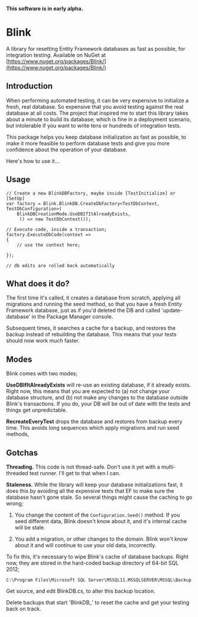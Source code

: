 **This software is in early alpha.**

# Blink

A library for resetting Entity Framework databases as fast as possible, for integration testing. Available on NuGet at [https://www.nuget.org/packages/Blink/](https://www.nuget.org/packages/Blink/)

## Introduction

When performing automated testing, it can be very expensive to initialize a fresh, real database. So expensive that you avoid testing against the real database at all costs. The project that inspired me to start this library takes about a minute to build its database; which is fine in a deployment scenario, but intolerable if you want to write tens or hundreds of integration tests.

This package helps you keep database initialization as fast as possible, to make it more feasible to perform database tests and give you more confidence about the operation of your database.

Here's how to use it...

## Usage

    // Create a new BlinkDBFactory, maybe inside [TestInitialize] or [SetUp]
    var factory = Blink.BlinkDB.CreateDbFactory<TestDbContext, TestDbConfiguration>(
        BlinkDBCreationMode.UseDBIfItAlreadyExists,
         () => new TestDbContext());
    
    // Execute code, inside a transaction;
    factory.ExecuteDbCode(context =>
    {
        // use the context here;
        
    });
    
    // db edits are rolled back automatically

What does it do?
-----

The first time it's called, it creates a database from scratch, applying all migrations and running the seed method, so that you have a fresh Entity Framework database, just as if you'd deleted the DB and called 'update-database' in the Package Manager console. 

Subsequent times, it searches a cache for a backup, and restores the backup instead of rebuilding the database. This means that your tests should now work much faster.

## Modes

Blink comes with two modes;

**UseDBIfItAlreadyExists** will re-use an existing database, if it already exists. Right now, this means that you are expected to (a) not change your database structure, and (b) not make any changes to the database outside Blink's transactions. If you do, your DB will be out of date with the tests and things get unpredictable.

**RecreateEveryTest** drops the database and restores from backup every time. This avoids long sequences which apply migrations and run seed methods,

## Gotchas

**Threading.** This code is not thread-safe. Don't use it yet with a multi-threaded test runner. I'll get to that when I can.

**Staleness.** While the library will keep your database initializations fast, it does this by avoiding all the expensive tests that EF to make sure the database hasn't gone stale. So several things might cause the caching to go wrong;

1) You change the content of the `Configuration.Seed()` method. If you seed different data, Blink doesn't know about it, and it's internal cache will be stale.

2) You add a migration, or other changes to the domain. Blink won't know about it and will continue to use your old data, incorrectly.

To fix this, it's necessary to wipe Blink's cache of database backups. Right now, they are stored in the hard-coded backup directory of 64-bit SQL 2012;

    C:\Program Files\Microsoft SQL Server\MSSQL11.MSSQLSERVER\MSSQL\Backup

Get source, and edit BlinkDB.cs, to alter this backup location.

Delete backups that start 'BlinkDB_' to reset the cache and get your testing back on track.

